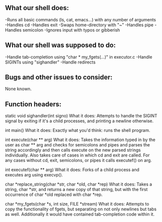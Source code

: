 What our shell does:
--------------------
-Runs all basic commands (ls, cat, emacs...) with any number of 
arguments
-Handles cd
-Handles exit
-Swaps home-directory with "~"
-Handles pipe
-Handles semicolon
-Ignores input with typos or gibberish


What our shell was supposed to do:
----------------------------------
-Handle tab-completion using "char * my_fgets(...)" in 
executor.c
-Handle SIGINTs using "sighandler" 
-Handle redirects

Bugs and other issues to consider:
----------------------------------
None known.


Function headers:
-----------------
static void sighandler(int signo)
What it does: Attempts to handle the SIGINT signal by exiting
if it's a child processes, and printing a newline otherwise.

int main()
What it does: Exactly what you'd think: runs the shell program.

int execute(char ** arg)
What it does: Takes the information typed in by the user as 
char ** arg and checks for semicolons and pipes and parses the
string accordingly and then calls execute on the new parsed 
strings individually. Also takes care of cases in which cd and 
exit are called. For any cases without cd, exit, semicolons,
or pipes it calls executef() on arg.

int executef(char ** arg)
What it does: Forks of a child process and executes arg using
execvp().

char *replace_string(char *str, char *old, char *rep)
What it does: Takes a string, char *str, and returns a new copy
of that string, but with the first occurrence of char *old
replaced with char *rep.

char *my_fgets(char *s, int size, FILE *stream)
What it does: Attempts to copy the functionality of fgets, but
separating on not only newlines but tabs as well. Additionally
it would have contained tab-completion code within it.
